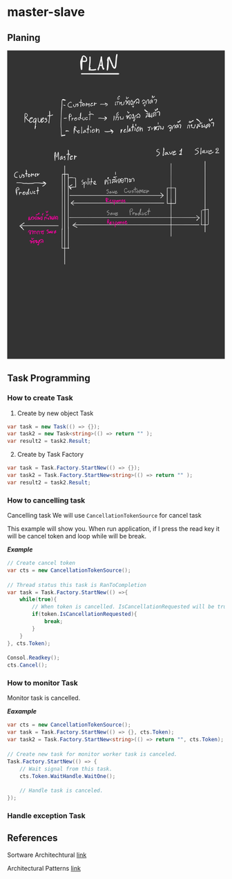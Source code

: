 # master-slave

## Planing

![alt text](./document/plan-master-slave.jpg "planning")

## Task Programming

### How to create Task

1. Create by new object Task

```c#
var task = new Task(() => {});
var task2 = new Task<string>(() => return "" );
var result2 = task2.Result;
```

2. Create by Task Factory

```c#
var task = Task.Factory.StartNew(() => {});
var task2 = Task.Factory.StartNew<string>(() => return "" );
var result2 = task2.Result;
```

### How to cancelling task

Cancelling task We will use `CancellationTokenSource` for cancel task

This example will show you. When run application, if I press the read key it will be cancel token and loop while will be break.

***Example***

```c#
// Create cancel token
var cts = new CancellationTokenSource();

// Thread status this task is RanToCompletion
var task = Task.Factory.StartNew(() =>{
    while(true){
        // When token is cancelled. IsCancellationRequested will be true
        if(token.IsCancellationRequested){
            break;
        }
    }
}, cts.Token);

Consol.Readkey();
cts.Cancel();

```

### How to monitor Task

Monitor task is cancelled.

***Eaxample***

```c#
var cts = new CancellationTokenSource();
var task = Task.Factory.StartNew(() => {}, cts.Token);
var task2 = Task.Factory.StartNew<string>(() => return "", cts.Token);

// Create new task for monitor worker task is canceled.
Task.Factory.StartNew(() => {
    // Wait signal from this task.
    cts.Token.WaitHandle.WaitOne();

    // Handle task is canceled.
});

```

### Handle exception Task



## References

Sortware Architechtural [link](https://towardsdatascience.com/10-common-software-architectural-patterns-in-a-nutshell-a0b47a1e9013)

Architectural Patterns [link](https://www.ou.nl/documents/40554/791670/IM0203_03.pdf/30dae517-691e-b3c7-22ed-a55ad27726d6)